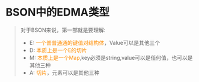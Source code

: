 # BSON中的EDMA类型

> 对于BSON来说，第一部就是要理解:
> * E: <font color=Darkorange>一个普普通通的键值对结构体</font>，Value可以是其他三个
> * D: <font color=Darkorange>本质上是一个E的切片</font>
> * M: <font color=Darkorange>本质上是一个Map</font>,key必须是string,value可以是任何值，也可以是其他三种
> * A: <font color=Darkorange>切片</font>，元素可以是其他三种

